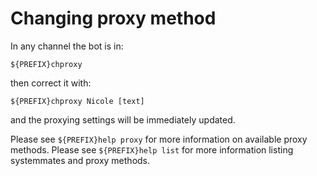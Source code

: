 # Changing proxy method

In any channel the bot is in:

```
${PREFIX}chproxy
```
then correct it with:

```
${PREFIX}chproxy Nicole [text]
```
and the proxying settings will be immediately updated.

Please see `${PREFIX}help proxy` for more information on available proxy methods.
Please see `${PREFIX}help list` for more information listing systemmates and proxy methods. 
